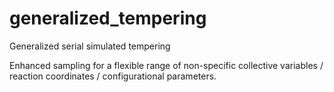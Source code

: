 # generalized_tempering
Generalized serial simulated tempering

Enhanced sampling for a flexible range of non-specific collective variables / reaction coordinates / configurational parameters.
